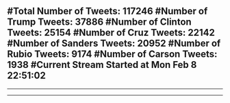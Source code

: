#Total Number of Tweets: 117246 
#Number of Trump Tweets: 37886
#Number of Clinton Tweets: 25154
#Number of Cruz Tweets: 22142
#Number of Sanders Tweets: 20952
#Number of Rubio Tweets: 9174
#Number of Carson Tweets: 1938
#Current Stream Started at Mon Feb  8 22:51:02
---
---
---

